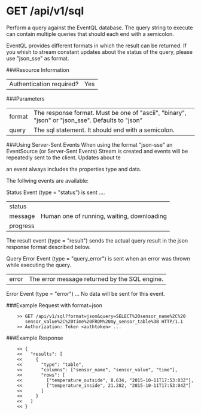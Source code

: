 GET /api/v1/sql
=======================

Perform a query against the EventQL database. The query string to execute can contain multiple
queries that should each end with a semicolon.

EventQL provides different formats in which the result can be returned. If you whish
to stream constant updates about the status of the query, please use "json_sse" as format.

###Resource Information
<table class='http_api'>
  <tr>
    <td>Authentication required?</td>
    <td>Yes</td>
  </tr>
</table>

###Parameters
<table class='http_api'>
  <tr>
    <td>format</td>
    <td>The response format. Must be one of "ascii", "binary", "json" or "json_sse". Defaults to "json"</td>
  </tr>
  <tr>
    <td>query</td>
    <td>The sql statement. It should end with a semicolon.</td>
  </tr>
</table>

###Using Server-Sent Events
When using the format "json-sse" an EventSource (or Server-Sent Events) Stream is
created and events will be repeatedly sent to the client. Updates about te

an event always includes the properties type and data. 

The follwing events are available:

Status Event (type = "status") is sent ....
<table>
  <tr>
    <td>status</td>
    <td></td>
  </tr>
  <tr>
    <td>message</td>
    <td>Human one of running, waiting, downloading</td>
  </tr>
  <tr>
    <td>progress</td>
    <td></td>
  </tr>
</table>

The result event (type = "result") sends the actual query result in the json response format described below.


Query Error Event (type = "query_error") is sent when an error was thrown while executing the query.
<table>
  <tr>
    <td>error</td>
    <td>The error message returned by the SQL engine.</td>
  </tr>
</table>

Error Event (type = "error") ... No data will be sent for this event.



###Example Request with format=json

        >> GET /api/v1/sql?format=json&query=SELECT%20sensor_name%2C%20
           sensor_value%2C%20time%20FROM%20my_sensor_table%3B HTTP/1.1
        >> Authorization: Token <authtoken> ...



###Example Response

        << {
        <<   "results": [
        <<     {
        <<       "type": "table",
        <<       "columns": ["sensor_name", "sensor_value", "time"],
        <<       "rows": [
        <<         ["temperature_outside", 8.634, "2015-10-11T17:53:03Z"],
        <<         ["temperature_inside", 21.282, "2015-10-11T17:53:04Z"]
        <<       ]
        <<     }
        <<   ]
        << }
